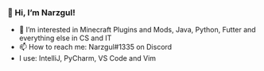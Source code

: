 ### 👋 Hi, I’m Narzgul!
- 👀 I’m interested in Minecraft Plugins and Mods, Java, Python, Futter and everything else in CS and IT
- 📫 How to reach me: Narzgul#1335 on Discord
- I use: IntelliJ, PyCharm, VS Code and Vim

<!---
Narzgul/Narzgul is a ✨ special ✨ repository because its `README.md` (this file) appears on your GitHub profile.
You can click the Preview link to take a look at your changes.
--->
